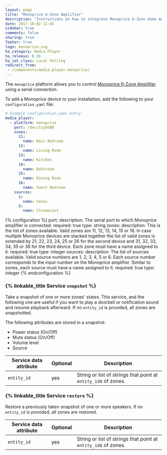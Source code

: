 ```yaml
---
layout: page
title: "Monoprice 6-Zone Amplifier"
description: "Instructions on how to integrate Monoprice 6-Zone Home Audio Controller into Home Assistant."
date: 2017-10-02 11:45
sidebar: true
comments: false
sharing: true
footer: true
logo: monoprice.svg
ha_category: Media Player
ha_release: 0.56
ha_iot_class: Local Polling
redirect_from:
 - /components/media_player.monoprice/
---
```


The `monoprice` platform allows you to control [Monoprice 6-Zone Amplifier](https://www.monoprice.com/product?p_id=10761) using a serial connection.

To add a Monoprice device to your installation, add the following to your `configuration.yaml` file:

```yaml
# Example configuration.yaml entry
media_player:
  - platform: monoprice
    port: /dev/ttyUSB0
    zones:
      11:
        name: Main Bedroom
      12:
        name: Living Room
      13:
        name: Kitchen
      14:
        name: Bathroom
      15:
        name: Dining Room
      16:
        name: Guest Bedroom
    sources:
      1:
        name: Sonos
      5:
        name: Chromecast
```

{% configuration %}
port:
  description: The serial port to which Monoprice amplifier is connected.
  required: true
  type: string
zones:
  description: This is the list of zones available. Valid zones are 11, 12, 13, 14, 15 or 16. In case multiple Monoprice devices are stacked together the list of valid zones is extended by 21, 22, 23, 24, 25 or 26 for the second device and 31, 32, 33, 34, 35 or 36 for the third device. Each zone must have a name assigned to it.
  required: true
  type: integer
sources:
  description: The list of sources available. Valid source numbers are 1, 2, 3, 4, 5 or 6. Each source number corresponds to the input number on the Monoprice amplifier. Similar to zones, each source must have a name assigned to it.
  required: true
  type: integer
{% endconfiguration %}

### {% linkable_title Service `snapshot` %}

Take a snapshot of one or more zones' states. This service, and the following one are useful if you want to play a doorbell or notification sound and resume playback afterward. If no `entity_id` is provided, all zones are snapshotted.

The following attributes are stored in a snapshot:
- Power status (On/Off)
- Mute status (On/Off)
- Volume level
- Source

| Service data attribute | Optional | Description |
| ---------------------- | -------- | ----------- |
| `entity_id` | yes | String or list of strings that point at `entity_id`s of zones.

### {% linkable_title Service `restore` %}

Restore a previously taken snapshot of one or more speakers. If no `entity_id` is provided, all zones are restored.

| Service data attribute | Optional | Description |
| ---------------------- | -------- | ----------- |
| `entity_id` | yes | String or list of strings that point at `entity_id`s of zones.
